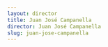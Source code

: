 ```yaml
---
layout: director
title: Juan José Campanella
director: Juan José Campanella
slug: juan-jose-campanella
---
```

